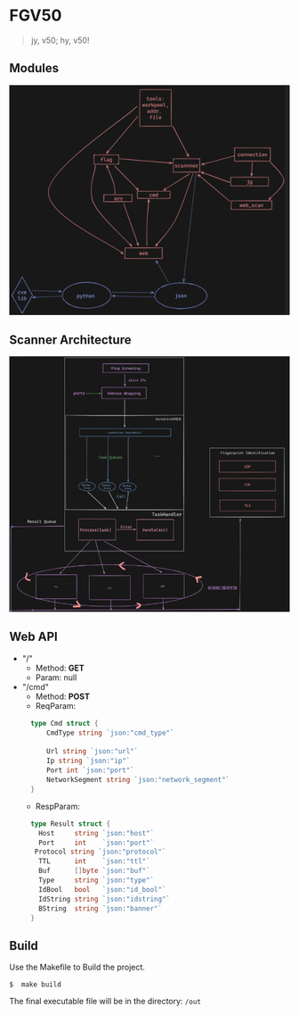 # FGV50
> jy, v50; hy, v50!  

## Modules
![Modules](assets/modules.png)

## Scanner Architecture
![archi](assets/arch.png)

## Web API

+ "/"
  + Method: **GET**
  + Param: null
+ "/cmd"
  + Method: **POST**
  + ReqParam: 
  ```go
    type Cmd struct {
	    CmdType string `json:"cmd_type"`

	    Url string `json:"url"`
	    Ip string `json:"ip"`
	    Port int `json:"port"`
	    NetworkSegment string `json:"network_segment"`
    }
  ```
  + RespParam:
  ```go
    type Result struct {
      Host     string `json:"host"`
      Port     int    `json:"port"`
     Protocol string `json:"protocol"`
      TTL      int    `json:"ttl"`
      Buf      []byte `json:"buf"`
      Type     string `json:"type"`
      IdBool   bool   `json:"id_bool"`
      IdString string `json:"idstring"`
      BString  string `json:"banner"`
    }
  ```
## Build

Use the Makefile to Build the project.
```shell
$  make build 
``` 
The final executable file will be in the directory: `/out`

